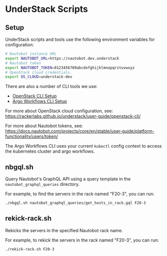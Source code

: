# UnderStack Scripts

## Setup


UnderStack scripts and tools use the following environment variables for configuration:

``` bash
# Nautobot instance URL
export NAUTOBOT_URL=https://nautobot.dev.understack
# Nautobot token
export NAUTOBOT_TOKEN=0123456789abcdefghijklmnopqrstuvwxyz
# OpenStack cloud credentials
export OS_CLOUD=understack-dev
```

There are also a number of CLI tools we use:

* [OpenStack CLI Setup](https://rackerlabs.github.io/understack/user-guide/openstack-cli/)
* [Argo Workflows CLI Setup](https://rackerlabs.github.io/understack/component-argo-workflows/?h=argo#argo-cli)

For more about OpenStack cloud configuration, see: <https://rackerlabs.github.io/understack/user-guide/openstack-cli/>

For more about Nautobot tokens, see: <https://docs.nautobot.com/projects/core/en/stable/user-guide/platform-functionality/users/token/>

The Argo Workflows CLI uses your current `kubectl` config context to access the kubernetes cluster
and argo workflows.

## nbgql.sh

Query Nautobot's GraphQL API using a query template in the `nautobot_graphql_queries` directory.

For example, to find the servers in the rack named "F20-3", you can run:

``` bash
./nbgql.sh nautobot_graphql_queries/get_hosts_in_rack.gql F20-3
```

## rekick-rack.sh

Rekicks the servers in the specified Nautobot rack name.

For example, to rekick the servers in the rack named "F20-3", you can run:

``` bash
./rekick-rack.sh F20-3
```
